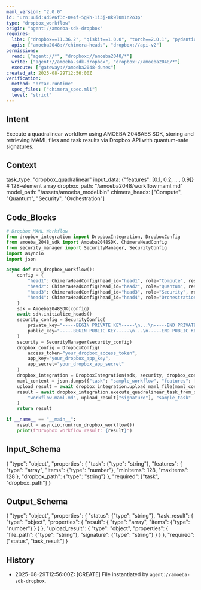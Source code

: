 ```yaml
---
maml_version: "2.0.0"
id: "urn:uuid:4d5e6f3c-0e4f-5g9h-1i3j-8k9l0m1n2o3p"
type: "dropbox_workflow"
origin: "agent://amoeba-sdk-dropbox"
requires:
  libs: ["dropbox==11.36.2", "qiskit==1.0.0", "torch==2.0.1", "pydantic"]
  apis: ["amoeba2048://chimera-heads", "dropbox://api-v2"]
permissions:
  read: ["agent://*", "dropbox://amoeba2048/*"]
  write: ["agent://amoeba-sdk-dropbox", "dropbox://amoeba2048/*"]
  execute: ["gateway://amoeba2048-dunes"]
created_at: 2025-08-29T12:56:00Z
verification:
  method: "ortac-runtime"
  spec_files: ["chimera_spec.mli"]
  level: "strict"
---
```


## Intent
Execute a quadralinear workflow using AMOEBA 2048AES SDK, storing and retrieving MAML files and task results via Dropbox API with quantum-safe signatures.

## Context
task_type: "dropbox_quadralinear"
input_data: {"features": [0.1, 0.2, ..., 0.9]}  # 128-element array
dropbox_path: "/amoeba2048/workflow.maml.md"
model_path: "/assets/amoeba_model.bin"
chimera_heads: ["Compute", "Quantum", "Security", "Orchestration"]

## Code_Blocks

```python
# Dropbox MAML Workflow
from dropbox_integration import DropboxIntegration, DropboxConfig
from amoeba_2048_sdk import Amoeba2048SDK, ChimeraHeadConfig
from security_manager import SecurityManager, SecurityConfig
import asyncio
import json

async def run_dropbox_workflow():
    config = {
        "head1": ChimeraHeadConfig(head_id="head1", role="Compute", resources={"gpu": "cuda:0"}),
        "head2": ChimeraHeadConfig(head_id="head2", role="Quantum", resources={"qpu": "statevector"}),
        "head3": ChimeraHeadConfig(head_id="head3", role="Security", resources={"crypto": "quantum-safe"}),
        "head4": ChimeraHeadConfig(head_id="head4", role="Orchestration", resources={"scheduler": "quantum-aware"})
    }
    sdk = Amoeba2048SDK(config)
    await sdk.initialize_heads()
    security_config = SecurityConfig(
        private_key="-----BEGIN PRIVATE KEY-----\n...\n-----END PRIVATE KEY-----",
        public_key="-----BEGIN PUBLIC KEY-----\n...\n-----END PUBLIC KEY-----"
    )
    security = SecurityManager(security_config)
    dropbox_config = DropboxConfig(
        access_token="your_dropbox_access_token",
        app_key="your_dropbox_app_key",
        app_secret="your_dropbox_app_secret"
    )
    dropbox_integration = DropboxIntegration(sdk, security, dropbox_config)
    maml_content = json.dumps({"task": "sample_workflow", "features": [0.1] * 128})
    upload_result = await dropbox_integration.upload_maml_file(maml_content, "workflow.maml.md")
    result = await dropbox_integration.execute_quadralinear_task_from_dropbox(
        "workflow.maml.md", upload_result["signature"], "sample_task"
    )
    return result

if __name__ == "__main__":
    result = asyncio.run(run_dropbox_workflow())
    print(f"Dropbox workflow result: {result}")
```

## Input_Schema
{
  "type": "object",
  "properties": {
    "task": {"type": "string"},
    "features": {
      "type": "array",
      "items": {"type": "number"},
      "minItems": 128,
      "maxItems": 128
    },
    "dropbox_path": {"type": "string"}
  },
  "required": ["task", "dropbox_path"]
}

## Output_Schema
{
  "type": "object",
  "properties": {
    "status": {"type": "string"},
    "task_result": {
      "type": "object",
      "properties": {
        "result": {
          "type": "array",
          "items": {"type": "number"}
        }
      }
    },
    "upload_result": {
      "type": "object",
      "properties": {
        "file_path": {"type": "string"},
        "signature": {"type": "string"}
      }
    }
  },
  "required": ["status", "task_result"]
}

## History
- 2025-08-29T12:56:00Z: [CREATE] File instantiated by `agent://amoeba-sdk-dropbox`.